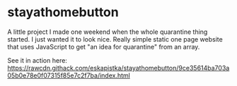 # stayathomebutton
A little project I made one weekend when the whole quarantine thing started. I just wanted it to look nice.
Really simple static one page website that uses JavaScript to get "an idea for quarantine" from an array.

See it in action here:
https://rawcdn.githack.com/eskapistka/stayathomebutton/9ce35614ba703a05b0e78e0f07315f85e7c2f7ba/index.html

